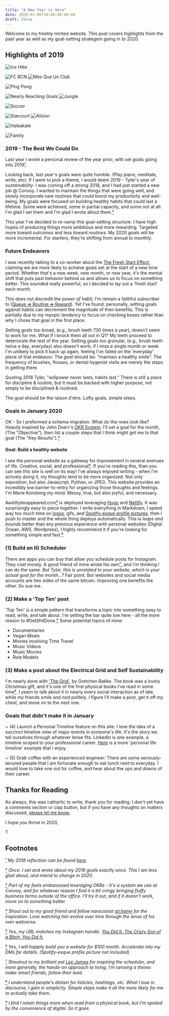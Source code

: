 ```yaml
---
title: "A New Year is Here"
date: 2020-01-06T10:00:00-00:00
draft: false
---
```

Welcome to my freshly minted website. This post covers highlights from the past year as well as my goal-setting strategem going in to 2020.

## Highlights of 2019

![Ice Hike](/images/2020-january/icehike.gif)

![FC BCN](/images/2020-january/smallbcn.gif)
![Mes Que Un Club](/images/2020-january/stadium.gif)

![Ping Pong](/images/2020-january/pingpong.gif)

![Nearly Reaching Goals](/images/2020-january/climb.gif)
![Jungle](/images/2020-january/jungle.gif)

![Soccer](/images/2020-january/justin.gif)

![Starcourt](/images/2020-january/starcourt.gif)
![Allsion](/images/2020-january/allisontiny.gif)

![Haleakale](/images/2020-january/haleakale.gif)

![Family](/images/2020-january/smallfamily.gif)

### 2019 - The Best We Could Do

Last year I wrote a personal review of the year prior, with set goals going into 2019[¹](#1).

Looking back, last year's goals were quite humble. (Play piano, meditate, write, etc). If I were to pick a theme, I would deem 2019 - Tyler's year of *sustainability*. I was coming off a strong 2018, and I had just started a new job @ Convoy. I wanted to maintain the things that were going well, and slowly incorporate new routines that could boost my productivity and well-being. My goals were focused on building healthy habits that could last a lifetime. Some were achieved, some in partial capacity, and some not at all. I'm glad I set them and I'm glad I wrote about them.[²](#2)

This year I've decided to re-vamp this goal-setting structure. I have high hopes of producing things more ambitious and more rewarding. Targeted more toward *outcomes* and less toward *routines*. My 2020 goals will be more incremental. For starters, they're shifting from annual to monthly.

### Future Endeavors

I was recently talking to a co-worker about the [The Fresh Start Effect](https://faculty.wharton.upenn.edu/wp-content/uploads/2014/06/Dai_Fresh_Start_2014_Mgmt_Sci.pdf), claiming we are more likely to achieve goals set at the start of a new time period. Whether that's a new week, new month, or new year, it's the mental shift that puts past behavior behind us and allows us to focus on something better. This sounded really powerful, so I decided to lay out a 'fresh start' each month.

This does not discredit the *power of habit*, I'm remain a faithful subscriber to ([Queue => Routine => Reward](https://www.goodreads.com/book/show/12609433-the-power-of-habit)). Yet I've found, personally, setting goals against habits can decrement the magnitude of their benefits. This is partially due to my myopic tendency to focus on checking boxes rather than why I chose that goal in the first place.

Setting goals too broad, (e.g., brush teeth 730 times a year), doesn't seem to work for me. What if I knock them all out in Q1? My teeth proceed to deteriorate the rest of the year. Setting goals too granular, (e.g., brush teeth twice a day, everyday) also doesn't work; if I miss a single month or week I'm unlikely to pick it back up again, feeling I've failed on the 'everyday' piece of that endeavor. The _goal_ should be: "maintain a healthy smile". The frequency of brushes, flosses, or dental hygenist visits are merely the steps in getting there.

Quoting 2018 Tyler, "willpower never lasts, habits last." There is still a place for discipline & routine, but it must be backed with higher purpose, not simply to be disciplined & routined.

The goal should be the raison d'etre. Lofty goals, simple steps.

### Goals in January 2020

OK - So I preformed a schema migration. What do the rows look like? Heavily inspired by John Doerr's [OKR System](https://www.goodreads.com/book/show/39286958-measure-what-matters), I'll set a goal for the month, (The "*O*bjective"), then list a couple steps that I think might get me to that goal (The "*K*ey *R*esults").[³](#3)

#### Goal: Build a healthy website

I see the personal website as a gateway for improvement in several avenues of life. Creative, social, and professional[⁴](#4). If you're reading this, than you can see this site is well on its way! I've always enjoyed writing - when I'm actively doing it, my thoughts tend to be more organized. Not only exposition, but also Javascript, Python, or JPEG. This website provides an incredibly low barrier-to-entry for organizing those thoughts and feelings. I'm Marie Kondoing my mind. Messy, true, but also joyful, and necessary.

Awildtylerappeared.com[⁵](#5) is deployed leveraging [Hugo](https://gohugo.io/) and [Netlify](https://www.netlify.com/). It was surprisingly easy to piece together. I write everything in Markdown, I spend way too much time on [logos](https://www.awildtylerappeared.com/images/t-logo.png), gifs, and [Spotify-esque profile pictures](https://www.awildtylerappeared.com/images/this-is-ty.png), then I push to master and the whole thing deploys automatically. This is _leaps and bounds_ better than any previous experience with personal websites (Digital Ocean, AWS, Wordpress), I highly recommend it if you're looking for something simple and fast.[⁶](#6)

### (1) Build an IG Scheduler

There are apps you can buy that allow you schedule posts for Instagram. They cost money. A good friend of mine wrote his own[⁷](#7), and I'm thinking I can do the same. _But Tyler, this is unrelated to your website, which is your actual goal for the month...?_ Fair point. But websites and social media accounts are two sides of the same bitcoin. Improving one benefits the other. So sue me.

### (2) Make a 'Top Ten' post

'Top Ten' is a simple pattern that transforms a topic into something easy to read, write, and talk about. I'm setting the bar quite low here - all the more reason to #GetShitDone.[⁸](#8) Some potential topics of mine:

- Documentaries
- Vegan Meals
- Movies involving Time Travel
- Music Videos
- Music Movies
- Role Models

### (3) Make a post about the Electrical Grid and Self Sustainability

I'm nearly done with ['The Grid'](https://www.goodreads.com/book/show/26073005-the-grid), by Gretchen Bakke. The book was a lovely Christmas gift, and it's one of the first physical books I've read in some time[⁹](#9). I yearn to talk about it in nearly every social interaction as of late, while my friends smile and nod politely. I figure I'll make a post, get it off my chest, and move on to the next one.

### Goals that didn't make it in January

~ (4) Launch a Personal Timeline feature on this site: I love the idea of a succinct timeline view of major events in someone's life. It's the story we tell ourselves through whatever lense fits. LinkedIn is one example,  a timeline scoped to your professional career. [Here](https://www.dkthehuman.com/about/) is a more 'personal life timeline' example that I enjoy.

~ (5) Grab coffee with an experienced engineer: There are some seriously-tenured people that I am fortunate enough to eat lunch next to everyday. I would love to take one out for coffee, and hear about the ups and downs of their career.

## Thanks for Reading

As always, this was cathartic to write, thank you for reading. I don't yet have a comments section or clap button, but if you have any thoughts on matters discussed, [please let me know.](https://www.instagram.com/awildtylerappeared/)

I hope you thrive in 2020,

T

## Footnotes

[¹](#1) _My 2018 reflection can be found [here](https://medium.com/@awildtylerappeared/my-2018-bb2dac6155af)_

[²](#2) _Once. I  set and wrote about my 2019 goals exactly once. This I am less glad about, and intend to change in 2020._

[³](#3) _Part of my feels embarassed leveraging OKRs - It's a system we use at Convoy, and for whatever reason I find it a bit cringy bringing fluffy business terms outside of the office. I'll try it out, and if it doesn't work, move on to something better._

[⁴](#4) _Shout out to my good friend and fellow narscissist [sir.hamy](https://iamhamy.xyz/) for the inspiration. Love watching him evolve over time through the lense of his own webverse._

[⁵](#5) _Yes, my URL matches my Instagram handle._ [_You Did It. The Crazy Son of a Bitch, You Did It._](https://i.kym-cdn.com/entries/icons/original/000/031/119/gold1.jpg)

[⁶](#6) _Yes, I will happily build *you* a website for $100 month. Accelerate into my DMs for details. (Spotify-esque profile picture not included)_

[⁷](#7) _Shoutout to my brilliant pal [Lee James](https://www.linkedin.com/in/leehagoodjames/) for inspiring the scheduler, and more generally, the hands-on approach to living. I'm sensing a theme: make smart friends, follow their lead._

[⁸](#8) _I understand people's distain for listicles, hashtags, etc. What I lose in discourse, I gain in simplicity. Simple steps make it all the more likely for me to actually take them._

[⁹](#9) _I find I retain things more when read from a physical book, but I'm spoiled by the convenience of digital. So it goes._
